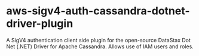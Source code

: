# aws-sigv4-auth-cassandra-dotnet-driver-plugin
A SigV4 authentication client side plugin for the open-source DataStax Dot Net (.NET) Driver for Apache Cassandra. Allows use of IAM users and roles.
